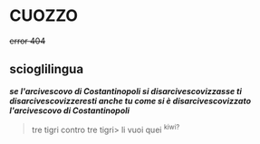 # CUOZZO
~~error 404~~
## scioglilingua
***se l'arcivescovo di Costantinopoli si disarcivescovizzasse ti disarcivescovizzeresti anche tu come si è disarcivescovizzato l'arcivescovo di Costantinopoli***
> tre tigri contro tre tigri>
li vuoi quei <sup>kiwi?</sup> 
